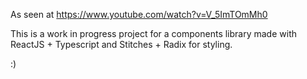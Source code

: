 As seen at <https://www.youtube.com/watch?v=V_5ImTOmMh0>

This is a work in progress project for a components library made with ReactJS + Typescript and Stitches + Radix for styling.

:)

